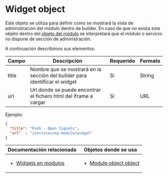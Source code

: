 # Widget object

Este objeto se utiliza para definir como se mostrará la vista de administración del módulo dentro de builder. En caso de que no exista este objeto dentro del [objeto del módulo](module-object.md) se interpretará que el módulo o servicio no dispone de sección de administración.

A continuación describimos sus elementos:

| Campo | Descripción                                                                 | Requerido | Formato |
| ----- | --------------------------------------------------------------------------- | --------- | ------- |
| title | Nombre que se mostrará en la sección del builder para identificar el widget | Si        | String  |
| url   | Url donde se puede encontrar el fichero html del iframe a cargar            | Si        | URL     |


Ejemplo:

```json
{
  "title": "Push - Open Signals",
  "url"  : "/services/my-module/widget"
}
```


Documentación relacionada | Objetos donde se usa
--------------------------|--------------------------
<ul><li>[Widgets en modulos](../modules/widget.md)</li></ul> | <ul><li>[Module object object](module-object.md)</li></ul>
